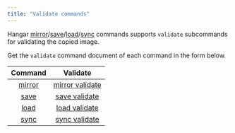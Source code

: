 ```yaml
---
title: "Validate commands"
---
```


Hangar [mirror](../mirror/mirror)/[save](../save/save)/[load](../load/load)/[sync](../sync/sync) commands supports `validate` subcommands for validating the copied image.

Get the `validate` command document of each command in the form below.

| Command | Validate |
|:-------:|:--------:|
| [mirror](../mirror/mirror) | [mirror validate](../mirror/validate) |
| [save](../save/save) | [save validate](../save/validate) |
| [load](../load/load) | [load validate](../load/validate) |
| [sync](../sync/sync) | [sync validate](../sync/validate) |
